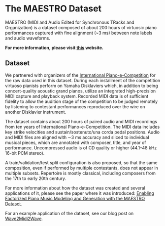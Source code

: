# The MAESTRO Dataset
MAESTRO (MIDI and Audio Edited for Synchronous TRacks and Organization) is a dataset composed of about 200 hours of virtuosic piano performances captured with fine alignment (~3 ms) between note labels and audio waveforms.

**For more information, please visit [this](https://magenta.tensorflow.org/datasets/maestro) website.**

## Dataset
We partnered with organizers of the [International Piano-e-Competition](http://piano-e-competition.com/) for the raw data used in this dataset. During each installment of the competition virtuoso pianists perform on Yamaha Disklaviers which, in addition to being concert-quality acoustic grand pianos, utilize an integrated high-precision MIDI capture and playback system. Recorded MIDI data is of sufficient fidelity to allow the audition stage of the competition to be judged remotely by listening to contestant performances reproduced over the wire on another Disklavier instrument.

The dataset contains about 200 hours of paired audio and MIDI recordings from ten years of International Piano-e-Competition. The MIDI data includes key strike velocities and sustain/sostenuto/una corda pedal positions. Audio and MIDI files are aligned with ∼3 ms accuracy and sliced to individual musical pieces, which are annotated with composer, title, and year of performance. Uncompressed audio is of CD quality or higher (44.1–48 kHz 16-bit PCM stereo).

A train/validation/test split configuration is also proposed, so that the same composition, even if performed by multiple contestants, does not appear in multiple subsets. Repertoire is mostly classical, including composers from the 17th to early 20th century.

For more information about how the dataset was created and several applications of it, please see the paper where it was introduced: [Enabling Factorized Piano Music Modeling and Generation with the MAESTRO Dataset](https://goo.gl/magenta/maestro-paper).

For an example application of the dataset, see our blog post on [Wave2Midi2Wave](https://magenta.tensorflow.org/maestro-wave2midi2wave).